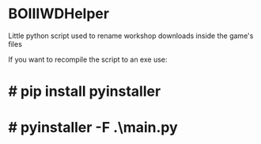 # BOIIIWDHelper
Little python script used to rename workshop downloads inside the game's files

If you want to recompile the script to an exe use:
# # pip install pyinstaller 
# # pyinstaller -F .\main.py
